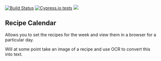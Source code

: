 [![Build Status](https://travis-ci.org/MancunianSam/recipe-calendar.svg?branch=master)](https://travis-ci.org/MancunianSam/recipe-calendar)
[![Cypress.io tests](https://img.shields.io/badge/cypress.io-tests-brightgreen.svg?style=flat-square)](https://dashboard.cypress.io/#/projects/5jojy8/runs)
<img src="https://img.shields.io/codecov/c/github/MancunianSam/recipe-calendar.svg">

## Recipe Calendar

Allows you to set the recipes for the week and view them in a browser for a particular day.

Will at some point take an image of a recipe and use OCR to convert this into text.
